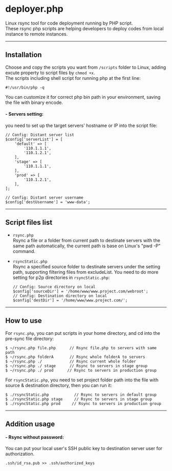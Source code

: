 # deployer.php

Linux rsync tool for code deployment running by PHP script.  
These rsync php scripts are helping developers to deploy codes from local instance to remote instances.

---

## Installation

Choose and copy the scripts you want from `/scripts` folder to Linux, adding excute property to script files by `chmod +x`.  
The scripts including shell script for running php at the first line:
```
#!/usr/bin/php -q
```
You can customize it for correct php bin path in your environment, saving the file with binary encode.

#### - Servers setting:
you need to set up the target servers' hostname or IP into the script file:

```
// Config: Distant server list
$config['serverList'] = [
    'default' => [
        '110.1.1.1',
        '110.1.2.1',
    ],
    'stage' => [
        '110.1.1.1',
    ],
    'prod' => [
        '110.1.2.1',
    ],
];

// Config: Distant server username
$config['destUsername'] = 'www-data';
```

---

## Script files list

- `rsync.php`  
    Rsync a file or a folder from current path to destinate servers with the same path automatically, the current path is base on Linux's "pwd -P" command.

- `rsyncStatic.php`  
    Rsync a specified source folder to destinate servers under the setting path, supporting filtering files from excludeList.
    You need to do more setting for p2p directories in `rsyncStatic.php`:
    ```
    // Config: Source directory on local
    $config['sourceDir'] = '/home/www/www.project.com/webroot';
    // Config: Destination directory on local
    $config['destDir'] = '/home/www/www.project.com/';
    ```

---

## How to use

For `rsync.php`, you can put scripts in your home directory, and cd into the pre-sync file directory:

```
$ ~/rsync.php file.php      // Rsync file.php to servers with same path
$ ~/rsync.php folderA       // Rsync whole folderA to servers
$ ~/rsync.php ./            // Rsync current whole folder
$ ~/rsync.php ./ stage      // Rsync to servers in stage group
$ ~/rsync.php ./ prod      // Rsync to servers in production group
```

For `rsyncStatic.php`, you need to set project folder path into the file with source & destination directory, then you can run it:
```
$ ./rsyncStatic.php           // Rsync to servers in default group
$ ./rsyncStatic.php stage     // Rsync to servers in stage group
$ ./rsyncStatic.php prod     // Rsync to servers in production group
```

---

## Addition usage

#### - Rsync without password:
You can put your local user's SSH public key to destination server user for authorization.
```
.ssh/id_rsa.pub >> .ssh/authorized_keys
```


